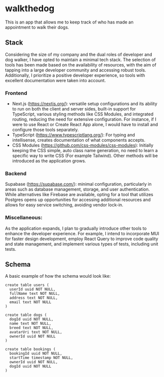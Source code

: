 # walkthedog

This is an app that allows me to keep track of who has made an appointment to walk their dogs.

## Stack

Considering the size of my company and the dual roles of developer and dog walker, I have opted to maintain a minimal tech stack. The selection of tools has been made based on the availability of resources, with the aim of tapping into a large developer community and accessing robust tools. Additionally, I prioritize a positive developer experience, so tools with excellent documentation were taken into account.

### Frontend

- Next.js (https://nextjs.org/): versatile setup configurations and its ability to run on both the client and server sides, built-in support for TypeScript, various styling methods like CSS Modules, and integrated routing, reducing the need for extensive configuration. For instance, if I were to use React or Create React App alone, I would have to install and configure those tools separately.
- TypeScript (https://www.typescriptlang.org/): For typing and intellisense, creates documentation of what components accepts.
- CSS Modules (https://github.com/css-modules/css-modules): Initially keeping the CSS simple, auto class name generation, no need to learn a specific way to write CSS (For example Tailwind). Other methods will be introduced as the application grows.

### Backend

Supabase (https://supabase.com/): minimal configuration, particularly in areas such as database management, storage, and user authentication. While alternatives like Firebase are available, opting for a tool that utilizes Postgres opens up opportunities for accessing additional resources and allows for easy service switching, avoiding vendor lock-in.

### Miscellaneous:

As the application expands, I plan to gradually introduce other tools to enhance the developer experience. For example, I intend to incorporate MUI for faster design development, employ React Query to improve code quality and state management, and implement various types of tests, including unit tests.

## Schema

A basic example of how the schema would look like:

```
create table users (
  userId uuid NOT NULL,
  fullName text NOT NULL,
  address text NOT NULL,
  email text NOT NULL
)

create table dogs (
  dogId uuid NOT NULL,
  name text NOT NULL,
  breed text NOT NULL,
  avatarUri text NOT NULL,
  ownerId uuid NOT NULL
)

create table bookings (
  bookingId uuid NOT NULL,
  startTime timestamp NOT NULL,
  ownerId uuid NOT NULL,
  dogId uuid NOT NULL
)
```
